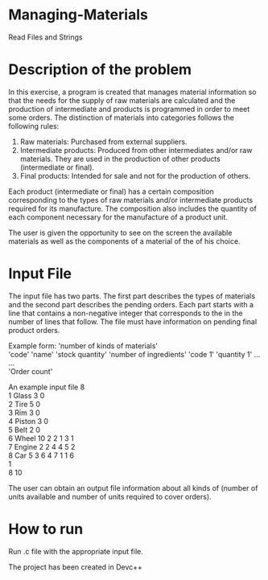 # Managing-Materials
 Read Files and Strings


# Description of the problem
In this exercise, a program is created that manages material information so that the needs for the supply of raw materials are calculated and the production of intermediate and
products is programmed in order to meet some orders. The distinction of materials into categories follows the following rules:

1) Raw materials: Purchased from external suppliers. <br />
2) Intermediate products: Produced from other intermediates and/or raw materials. They are used in the production of other products (intermediate or final). <br />
3) Final products: Intended for sale and not for the production of others.<br />

Each product (intermediate or final) has a certain composition corresponding to the types of raw materials and/or
intermediate products required for its manufacture. The composition also includes the
quantity of each component necessary for the manufacture of a product unit.

The user is given the opportunity to see on the screen the available materials as well as the components of a material of the of his choice.

# Input File
The input file has two parts. The first part describes the types of materials and the second part describes the
pending orders. Each part starts with a line that contains a non-negative integer that corresponds to the
in the number of lines that follow. The file
must have information on pending final product orders.

Example form:
'number of kinds of materials' <br />
'code' 'name' 'stock quantity' 'number of ingredients' 'code 1' 'quantity 1' ... <br />
... <br />
'Order count' <br />


An example input file
8 <br />
1 Glass 3 0 <br />
2 Tire 5 0 <br />
3 Rim 3 0 <br />
4 Piston 3 0 <br />
5 Belt 2 0 <br />
6 Wheel 10 2 2 1 3 1 <br />
7 Engine 2 2 4 4 5 2 <br />
8 Car 5 3 6 4 7 1 1 6 <br />
1 <br />
8 10 <br />

The user can obtain an output file information about all kinds of
(number of units available and number of units required to cover orders).


# How to run
Run .c file with the appropriate input file. 

The project has been created in Devc++